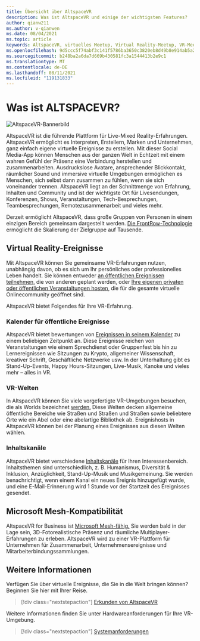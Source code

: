 ```yaml
---
title: Übersicht über AltspaceVR
description: Was ist AltspaceVR und einige der wichtigsten Features?
author: qianw211
ms.author: v-qianwen
ms.date: 08/04/2021
ms.topic: article
keywords: AltspaceVR, virtuelles Meetup, Virtual Reality-Meetup, VR-Meetup, Virtual Reality-Plattformen, VR-Plattform, immersive virtuelle Ereignisse, immersive VR-Ereignisse, Virtual Reality-Ereignisse, VR-Ereignisse, VR-Welterstellung, immersive VR-Erfahrung, social VR, social VR-Plattform, VR-Ereignishosting, Social Virtual Reality, Virtual Reality-Ereignishosting
ms.openlocfilehash: 9d5ccc5f74abf3c141f5786ba3650c3820eb8d49b8e914ab5a2a07828391ba04
ms.sourcegitcommit: b248ba2a6da7d669b430581fc3a1544413b2e9c1
ms.translationtype: MT
ms.contentlocale: de-DE
ms.lasthandoff: 08/11/2021
ms.locfileid: "119131833"
---
```

# <a name="what-is-altspacevr"></a>Was ist ALTSPACEVR?

![AltspaceVR-Bannerbild](images/vr-interactions.png)

AltspaceVR ist die führende Plattform für Live-Mixed Reality-Erfahrungen. AltspaceVR ermöglicht es Interpreten, Erstellern, Marken und Unternehmen, ganz einfach eigene virtuelle Ereignisse zu erstellen. Mit dieser Social Media-App können Menschen aus der ganzen Welt in Echtzeit mit einem wahren Gefühl der Präsenz eine Verbindung herstellen und zusammenarbeiten. Ausdruckslose Avatare, ansprechender Blickkontakt, räumlicher Sound und immersive virtuelle Umgebungen ermöglichen es Menschen, sich selbst dann zusammen zu fühlen, wenn sie sich voneinander trennen. AltspaceVR liegt an der Schnittmenge von Erfahrung, Inhalten und Community und ist der wichtigste Ort für Livesendungen, Konferenzen, Shows, Veranstaltungen, Tech-Besprechungen, Teambesprechungen, Remotezusammenarbeit und vieles mehr.  

Derzeit ermöglicht AltspaceVR, dass große Gruppen von Personen in einem einzigen Bereich gemeinsam dargestellt werden.  [Die FrontRow-Technologie](faqs/scaling-audiences.md) ermöglicht die Skalierung der Zielgruppe auf Tausende.

## <a name="virtual-reality-events"></a>Virtual Reality-Ereignisse

Mit AltspaceVR können Sie gemeinsame VR-Erfahrungen nutzen, unabhängig davon, ob es sich um Ihr persönliches oder professionelles Leben handelt. Sie können entweder [an öffentlichen Ereignissen teilnehmen,](community/exploring-title-screen.md#destinations) die von anderen geplant werden, oder [Ihre eigenen privaten oder öffentlichen Veranstaltungen hosten,](tutorials/creating-an-event.md) die für die gesamte virtuelle Onlinecommunity geöffnet sind.

AltspaceVR bietet Folgendes für Ihre VR-Erfahrung.

### <a name="public-events-calendar"></a>Kalender für öffentliche Ereignisse

AltspaceVR bietet bewertungen von [Ereignissen in seinem Kalender](https://account.altvr.com/events/main) zu einem beliebigen Zeitpunkt an. Diese Ereignisse reichen von Veranstaltungen wie einem Sprechdienst oder Gruppenfest bis hin zu Lernereignissen wie Sitzungen zu Krypto, allgemeiner Wissenschaft, kreativer Schrift, Geschäftliche Netzwerke usw. In der Unterhaltung gibt es Stand-Up-Events, Happy Hours-Sitzungen, Live-Musik, Kanoke und vieles mehr – alles in VR.

### <a name="vr-worlds"></a>VR-Welten

In AltspaceVR können Sie viele vorgefertigte VR-Umgebungen besuchen, die als Worlds bezeichnet [werden.](community/exploring-title-screen.md#other-functions) Diese Welten decken allgemeine öffentliche Bereiche wie Straßen und Straßen und Straßen sowie beliebtere Orte wie ein Abel oder eine abelartige Bibliothek ab. Ereignishosts in AltspaceVR können bei der Planung eines Ereignisses aus diesen Welten wählen.

### <a name="content-channels"></a>Inhaltskanäle

AltspaceVR bietet verschiedene [Inhaltskanäle](https://account.altvr.com/channels/popular) für Ihren Interessenbereich. Inhaltsthemen sind unterschiedlich, z. B. Humanismus, Diversität & Inklusion, Anzüglichkeit, Stand-Up-Musik und Musikgemeinung.  Sie werden benachrichtigt, wenn einem Kanal ein neues Ereignis hinzugefügt wurde, und eine E-Mail-Erinnerung wird 1 Stunde vor der Startzeit des Ereignisses gesendet.

## <a name="microsoft-mesh-compatibility"></a>Microsoft Mesh-Kompatibilität

AltspaceVR for Business ist [Microsoft Mesh-fähig.](/mesh/) Sie werden bald in der Lage sein, 3D-Fotorealistische Präsenz und räumliche Multiplayer-Erfahrungen zu erleben. AltspaceVR wird zu einer VR-Plattform für Unternehmen für Zusammenarbeit, Unternehmensereignisse und Mitarbeiterbindungssammlungen.

## <a name="see-also"></a>Weitere Informationen

Verfügen Sie über virtuelle Ereignisse, die Sie in die Welt bringen können? Beginnen Sie hier mit Ihrer Reise.
> [!div class="nextstepaction"]
> [Erkunden von AltspaceVR](journey.md)

Weitere Informationen finden Sie unter Hardwareanforderungen für Ihre VR-Umgebung.
> [!div class="nextstepaction"]
> [Systemanforderungen](getting-started/system-requirements.md)
